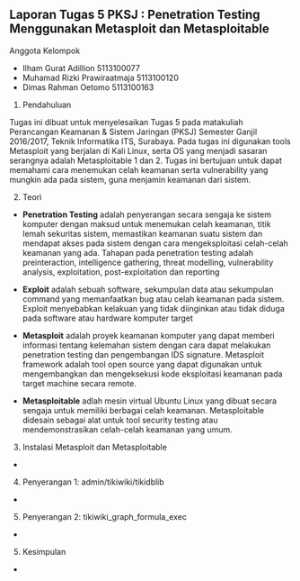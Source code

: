 Laporan Tugas 5 PKSJ : Penetration Testing Menggunakan Metasploit dan Metasploitable
------------------------------------------------------------

Anggota Kelompok
- Ilham Gurat Adillion          5113100077
- Muhamad Rizki Prawiraatmaja   5113100120
- Dimas Rahman Oetomo           5113100163

1. Pendahuluan

Tugas ini dibuat untuk menyelesaikan Tugas 5 pada matakuliah Perancangan Keamanan & Sistem Jaringan (PKSJ) Semester Ganjil 2016/2017, Teknik Informatika ITS, Surabaya. Pada tugas ini digunakan tools Metasploit yang berjalan di Kali Linux, serta OS yang menjadi sasaran serangnya adalah Metasploitable 1 dan 2. Tugas ini bertujuan untuk dapat memahami cara menemukan celah keamanan serta vulnerability yang mungkin ada pada sistem, guna menjamin keamanan dari sistem.

2. Teori

 * **Penetration Testing** adalah penyerangan secara sengaja ke sistem komputer dengan maksud untuk menemukan celah keamanan, titik lemah sekuritas sistem, memastikan keamanan suatu sistem dan mendapat akses pada sistem dengan cara mengeksploitasi celah-celah keamanan yang ada. Tahapan pada penetration testing adalah preinteraction, intelligence gathering, threat modelling, vulnerability analysis, exploitation, post-exploitation dan reporting
 
 * **Exploit** adalah sebuah software, sekumpulan data atau sekumpulan command yang memanfaatkan bug atau celah keamanan pada sistem. Exploit menyebabkan kelakuan yang tidak diinginkan atau tidak diduga pada software atau hardware komputer target
 
 * **Metasploit** adalah proyek keamanan komputer yang dapat memberi informasi tentang kelemahan sistem dengan cara dapat melakukan penetration testing dan pengembangan IDS signature. Metasploit framework adalah tool open source yang dapat digunakan untuk mengembangkan dan mengeksekusi kode eksploitasi keamanan pada target machine secara remote. 
 
 * **Metasploitable** adlah mesin virtual Ubuntu Linux yang dibuat secara sengaja untuk memiliki berbagai celah keamanan. Metasploitable didesain sebagai alat untuk tool security testing atau mendemonstrasikan celah-celah keamanan yang umum.

3. Instalasi Metasploit dan Metasploitable

 *
 
4. Penyerangan 1: admin/tikiwiki/tikidblib
 
 *
 
5. Penyerangan 2: tikiwiki_graph_formula_exec
 
 *
 
5. Kesimpulan
 *
